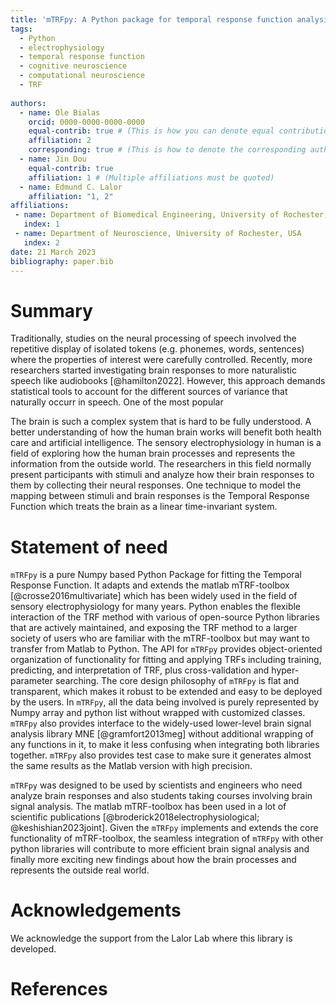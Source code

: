 ```yaml
---
title: 'mTRFpy: A Python package for temporal response function analysis'
tags:
  - Python
  - electrophysiology
  - temporal response function
  - cognitive neuroscience
  - computational neuroscience
  - TRF
  
authors:
  - name: Ole Bialas
    orcid: 0000-0000-0000-0000
    equal-contrib: true # (This is how you can denote equal contributions between multiple authors)
    affiliation: 2
	corresponding: true # (This is how to denote the corresponding author)
  - name: Jin Dou
    equal-contrib: true
    affiliation: 1 # (Multiple affiliations must be quoted)
  - name: Edmund C. Lalor
    affiliation: "1, 2"
affiliations:
 - name: Department of Biomedical Engineering, University of Rochester, USA
   index: 1
 - name: Department of Neuroscience, University of Rochester, USA
   index: 2
date: 21 March 2023
bibliography: paper.bib
---
```


# Summary

Traditionally, studies on the neural processing of speech involved the repetitive display of isolated tokens (e.g. phonemes, words, sentences) where the properties of interest were carefully controlled. Recently, more researchers started investigating brain responses to more naturalistic speech like audiobooks [@hamilton2022]. However, this approach demands statistical tools to account for the different sources of variance that naturally occurr in speech. One of the most popular 

The brain is such a complex system that is hard to be fully understood. 
A better understanding of how the human brain works will benefit both 
health care and artificial intelligence. The sensory electrophysiology 
in human is a field of exploring how the human brain processes and represents 
the information from the outside world. The researchers in this field 
normally present participants with stimuli and analyze how their brain 
responses to them by collecting their neural responses. One technique to 
model the mapping between stimuli and brain responses is the Temporal Response Function 
which treats the brain as a linear time-invariant system.

# Statement of need

`mTRFpy` is a pure Numpy based Python Package for fitting the Temporal 
Response Function. It adapts and extends the matlab mTRF-toolbox [@crosse2016multivariate] which has been 
widely used in the field of sensory electrophysiology for many years. 
Python enables the flexible interaction of the TRF method with various
of open-source Python libraries that are actively maintained, and exposing 
the TRF method to a larger society of users who are familiar with the mTRF-toolbox 
but may want to transfer from Matlab to Python. The API for `mTRFpy` provides 
object-oriented organization of functionality for fitting and applying TRFs 
including training, predicting, and interpretation of TRF, plus cross-validation 
and hyper-parameter searching. The core design philosophy of `mTRFpy` is flat and transparent, 
which makes it robust to be extended and easy to be deployed by the users. 
In `mTRFpy`, all the data being involved is purely represented by Numpy array and python list 
without wrapped with customized classes. `mTRFpy` also provides interface to the widely-used 
lower-level brain signal analysis library MNE [@gramfort2013meg] without additional wrapping of 
any functions in it, to make it less confusing when integrating both libraries together.
`mTRFpy` also provides test case to make sure it generates almost the same results as the Matlab version 
with high precision.

`mTRFpy` was designed to be used by scientists and engineers who need analyze 
brain responses and also students taking courses involving brain signal analysis. 
The matlab mTRF-toolbox has been used in a lot of scientific publications [@broderick2018electrophysiological; @keshishian2023joint]. 
Given the `mTRFpy` implements and extends the core functionality of mTRF-toolbox, 
the seamless integration of `mTRFpy` with other python libraries will contribute 
to more efficient brain signal analysis and finally more exciting new findings 
about how the brain processes and represents the outside real world.

# Acknowledgements

We acknowledge the support from the Lalor Lab where this library is developed.

# References
